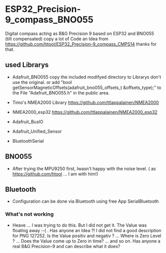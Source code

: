 # ESP32_Precision-9_compass_BNO055
Digital compass acting as B&G Precision 9 based on ESP32 and BNO055 (tilt compensated)
copy a lot of Code an Idea from https://github.com/htool/ESP32_Precision-9_compass_CMPS14 thanks for that.

## used Librarys 
- Adafruit_BNO055 copy the included modifyed directory to Librarys don't use the original.
  or add  "bool getSensorMagneticOffsets(adafruit_bno055_offsets_t &offsets_type);"  to
  the File "Adafruit_BNO055.h" in the public area.

- Timo's NMEA2000 Library https://github.com/ttlappalainen/NMEA2000
- NMEA2000_esp32  https://github.com/ttlappalainen/NMEA2000_esp32
- Adafruit_BusIO
- Adafruit_Unified_Sensor
- BluetoothSerial

## BNO055
- After trying the MPU9250 first, Iwasn't happy with the noise level. ( as https://github.com/htool ... I am with him!)

## Bluetooth
- Configuration can be done via Bluetooth using free App SerialBluetooth

### What's not working
  - Heave ... I was trying to do this. But I did not get it. The Value was floating away :-(   . Has anyone an Idea ?!
    I did not find a good description for PNG 127252. Is the Value positiv and negativ ? ... Where is Zero Level ? ... 
    Does the Value come up to Zero in time? ... and so on.
    Has anyone a real B&G Precision-9 and can describe what it does?
    
